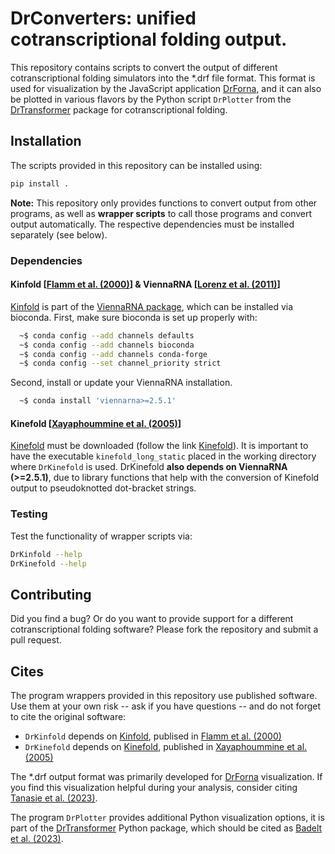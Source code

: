 # DrConverters: unified cotranscriptional folding output.

This repository contains scripts to convert the output of different
cotranscriptional folding simulators into the \*.drf file format.
This format is used for visualization by the JavaScript application [DrForna],
and it can also be plotted in various flavors by the Python script `DrPlotter`
from the [DrTransformer] package for cotranscriptional folding.

## Installation
The scripts provided in this repository can be installed using:
```sh
pip install .
```
**Note:** This repository only provides functions to convert output from other
programs, as well as **wrapper scripts** to call those programs and convert
output automatically. The respective dependencies must be installed separately (see below).

### Dependencies

#### Kinfold [[Flamm et al. (2000)]] & ViennaRNA [[Lorenz et al. (2011)]]
[Kinfold] is part of the [ViennaRNA package], which can be installed via
bioconda. First, make sure bioconda is set up properly with:
```sh
  ~$ conda config --add channels defaults
  ~$ conda config --add channels bioconda
  ~$ conda config --add channels conda-forge
  ~$ conda config --set channel_priority strict
```
Second, install or update your ViennaRNA installation.
```sh
  ~$ conda install 'viennarna>=2.5.1'
```

#### Kinefold [[Xayaphoummine et al. (2005)]]
[Kinefold] must be downloaded (follow the link [Kinefold]). It is important
to have the executable `kinefold_long_static` placed in the working directory
where `DrKinefold` is used.
DrKinefold **also depends on ViennaRNA (>=2.5.1)**, due to library functions that 
help with the conversion of Kinefold output to pseudoknotted dot-bracket strings.

### Testing
Test the functionality of wrapper scripts via:

```sh
DrKinfold --help
DrKinefold --help
```

## Contributing
Did you find a bug? Or do you want to provide support for a different
cotranscriptional folding software? Please fork the repository and submit
a pull request. 


## Cites
The program wrappers provided in this repository use published software. Use
them at your own risk -- ask if you have questions -- and do not forget to cite the original software:
- `DrKinfold` depends on [Kinfold], publised in [Flamm et al. (2000)]
- `DrKinefold` depends on [Kinefold], published in [Xayaphoummine et al. (2005)]

The \*.drf output format was primarily developed for [DrForna] visualization.
If you find this visualization helpful during your analysis, consider citing
[Tanasie et al. (2023)].

The program `DrPlotter` provides additional Python visualization options, it is
part of the [DrTransformer] Python package, which should be cited as [Badelt et
al. (2023)].


[//]: References
[ViennaRNA package]: <http://www.tbi.univie.ac.at/RNA>
[ViennaRNA github]: <https://www.github.com/ViennaRNA/ViennaRNA>
[DrForna]: <https://github.com/ViennaRNA/drforna>
[Kinfold]: <https://www.tbi.univie.ac.at/RNA/Kinfold.1.html>
[Kinefold]: <http://kinefold.curie.fr/download.html>
[DrTransformer]: <https://github.com/ViennaRNA/drtransformer>
[Flamm et al. (2000)]: <https://doi.org/10.1017/s1355838200992161>
[Xayaphoummine et al. (2005)]: <doi.org/10.1093/nar/gki447>
[Tanasie et al. (2023)]: <https://>
[Badelt et al. (2023)]: <https://doi.org/10.1093/bioinformatics/btad034>
[Lorenz et al. (2011)]: <https://doi.org/10.1186/1748-7188-6-26>

